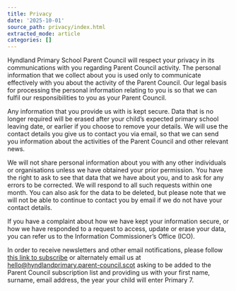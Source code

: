 ```yaml
---
title: Privacy
date: '2025-10-01'
source_path: privacy/index.html
extracted_mode: article
categories: []
---
```

Hyndland Primary School Parent Council will respect your privacy in its communications with you regarding Parent Council activity. The personal information that we collect about you is used only to communicate effectively with you about the activity of the Parent Council. Our legal basis for processing the personal information relating to you is so that we can fulfil our responsibilities to you as your Parent Council.

Any information that you provide us with is kept secure. Data that is no longer required will be erased after your child’s expected primary school leaving date, or earlier if you choose to remove your details. We will use the contact details you give us to contact you via email, so that we can send you information about the activities of the Parent Council and other relevant news.

We will not share personal information about you with any other individuals or organisations unless we have obtained your prior permission.&nbsp;You have the right to ask to see that data that we have about you, and to ask for any errors to be corrected. We will respond to all such requests within one month.&nbsp;You can also ask for the data to be deleted, but please note that we will not be able to continue to contact you by email if we do not have your contact details.

If you have a complaint about how we have kept your information secure, or how we have responded to a request to access, update or erase your data, you can refer us to the Information Commissioner’s Office (ICO).

In order to receive newsletters and other email notifications, please follow [this link to subscribe](newsletter-subscription/) or alternately email us at [hello@hyndlandprimary.parent-council.scot](mailto:hello@hyndlandprimary.parent-council.scot) asking to be added to the Parent Council subscription list and providing us with your first name, surname, email address, the year your child will enter Primary 7.
